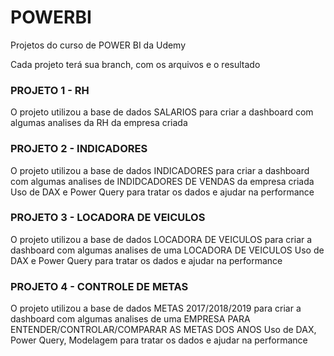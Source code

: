 # POWERBI
Projetos do curso de POWER BI da Udemy

 Cada projeto terá sua branch, com os arquivos e o resultado

<h3> PROJETO 1 - RH  </h3>

O projeto utilizou a base de dados SALARIOS para criar a dashboard com algumas analises da RH da empresa criada

<h3> PROJETO 2 - INDICADORES  </h3>

O projeto utilizou a base de dados INDICADORES para criar a dashboard com algumas analises de INDIDCADORES DE VENDAS da empresa criada
Uso de DAX e Power Query para tratar os dados e ajudar na performance 

<h3> PROJETO 3  - LOCADORA DE VEICULOS  </h3>

O projeto utilizou a base de dados LOCADORA DE VEICULOS para criar a dashboard com algumas analises de uma LOCADORA DE VEICULOS
Uso de DAX e Power Query para tratar os dados e ajudar na performance 

<h3> PROJETO 4  - CONTROLE DE METAS  </h3>

O projeto utilizou a base de dados METAS 2017/2018/2019 para criar a dashboard com algumas analises de uma EMPRESA PARA ENTENDER/CONTROLAR/COMPARAR AS METAS DOS ANOS
Uso de DAX, Power Query, Modelagem para tratar os dados e ajudar na performance 




